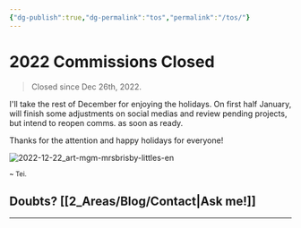 ```yaml
---
{"dg-publish":true,"dg-permalink":"tos","permalink":"/tos/"}
---
```



# 2022 Commissions Closed
> Closed since Dec 26th, 2022.

I'll take the rest of December for enjoying the holidays. On first half January, will finish some adjustments on social medias and review pending projects, but intend to reopen comms. as soon as ready.  

Thanks for the attention and happy holidays for everyone!  

<img src="https://d.furaffinity.net/art/teixeira-juan/1671984773/1671984773.teixeira-juan_2022-12-22_art-mgm-mrsbrisby-littles-en.jpg" alt="2022-12-22_art-mgm-mrsbrisby-littles-en"
/>

<sub>~ Tei.</sub>

## Doubts? [[2_Areas/Blog/Contact|Ask me!]]
____


